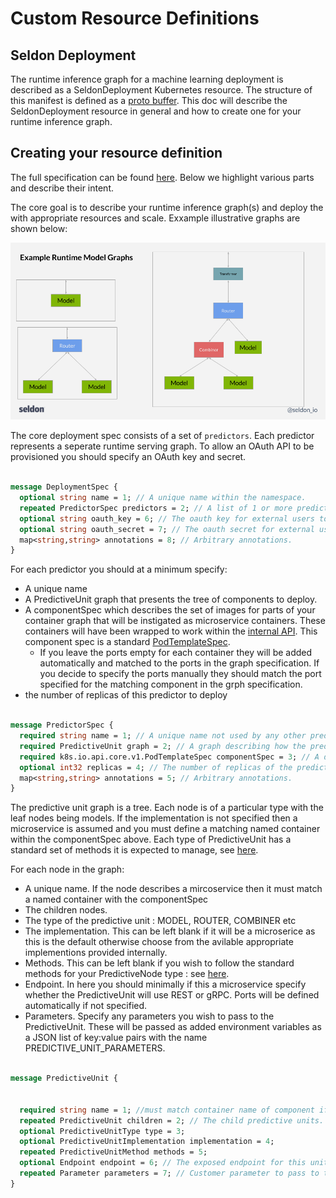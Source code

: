 # Custom Resource Definitions

## Seldon Deployment

The runtime inference graph for a machine learning deployment is described as a SeldonDeployment Kubernetes resource. The structure of this manifest is defined as a [proto buffer](../reference/seldon-deployment.md). This doc will describe the SeldonDeployment resource in general and how to create one for your runtime inference graph.

## Creating your resource definition

The full specification can be found [here](../reference/seldon-deployment.md). Below we highlight various parts and describe their intent.

The core goal is to describe your runtime inference graph(s) and deploy the with appropriate resources and scale. Exxample illustrative graphs are shown below:

![graph](../reference/graph.png)


The core deployment spec consists of a set of ```predictors```. Each predictor represents a seperate runtime serving graph. To allow an OAuth API to be provisioned you should specify an OAuth key and secret.

```proto

message DeploymentSpec {
  optional string name = 1; // A unique name within the namespace.
  repeated PredictorSpec predictors = 2; // A list of 1 or more predictors describing runtime machine learning deployment graphs.
  optional string oauth_key = 6; // The oauth key for external users to use this deployment via an API.
  optional string oauth_secret = 7; // The oauth secret for external users to use this deployment via an API.
  map<string,string> annotations = 8; // Arbitrary annotations.
}

```

For each predictor you should at a minimum specify:

 * A unique name
 * A PredictiveUnit graph that presents the tree of components to deploy.
 * A componentSpec which describes the set of images for parts of your container graph that will be instigated as microservice containers. These containers will have been wrapped to work within the [internal API](../reference/internal-api.md). This component spec is a standard [PodTemplateSpec](https://kubernetes.io/docs/api-reference/extensions/v1beta1/definitions/#_v1_podtemplatespec).
     * If you leave the ports empty for each container they will be added automatically and matched to the ports in the graph specification. If you decide to specify the ports manually they should match the port specified for the matching component in the grph specification.
 * the number of replicas of this predictor to deploy

```proto

message PredictorSpec {
  required string name = 1; // A unique name not used by any other predictor in the deployment.
  required PredictiveUnit graph = 2; // A graph describing how the predictive units are connected together.
  required k8s.io.api.core.v1.PodTemplateSpec componentSpec = 3; // A description of the set of containers used by the graph. One for each microservice defined in the graph.
  optional int32 replicas = 4; // The number of replicas of the predictor to create.
  map<string,string> annotations = 5; // Arbitrary annotations.
}

```

The predictive unit graph is a tree. Each node is of a particular type with the leaf nodes being models. If the implementation is not specified then a microservice is assumed and you must define a matching named container within the componentSpec above. Each type of PredictiveUnit has a standard set of methods it is expected to manage, see [here](../reference/seldon-deployment.md). 

For each node in the graph:

 * A unique name. If the node describes a mircoservice then it must match a named container with the componentSpec
 * The children nodes.
 * The type of the predictive unit : MODEL, ROUTER, COMBINER etc
 * The implementation. This can be left blank if it will be a microserice as this is the default otherwise choose from the avilable appropriate implementions provided internally.
 * Methods. This can be left blank if you wish to follow the standard methods for your PredictiveNode type : see [here](../reference/seldon-deployment.md). 
 * Endpoint. In here you should minimally if this a microservice specify whether the PredictiveUnit will use REST or gRPC. Ports will be defined automatically if not specified.
 * Parameters. Specify any parameters you wish to pass to the PredictiveUnit. These will be passed as added environment variables as a JSON list of key:value pairs with the name PREDICTIVE_UNIT_PARAMETERS.

```proto

message PredictiveUnit {


  required string name = 1; //must match container name of component if no implementation
  repeated PredictiveUnit children = 2; // The child predictive units.
  optional PredictiveUnitType type = 3;
  optional PredictiveUnitImplementation implementation = 4;
  repeated PredictiveUnitMethod methods = 5;
  optional Endpoint endpoint = 6; // The exposed endpoint for this unit.
  repeated Parameter parameters = 7; // Customer parameter to pass to the unit.
}


```
